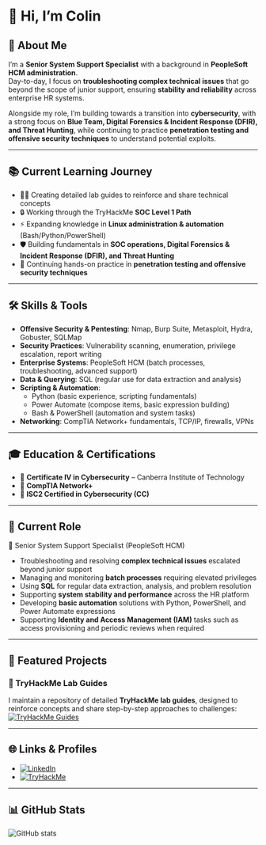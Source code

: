 # 👋 Hi, I’m Colin

## 🚀 About Me
I’m a **Senior System Support Specialist** with a background in **PeopleSoft HCM administration**.  
Day-to-day, I focus on **troubleshooting complex technical issues** that go beyond the scope of junior support, ensuring **stability and reliability** across enterprise HR systems.  

Alongside my role, I’m building towards a transition into **cybersecurity**, with a strong focus on **Blue Team, Digital Forensics & Incident Response (DFIR), and Threat Hunting**, while continuing to practice **penetration testing and offensive security techniques** to understand potential exploits.

---

## 📚 Current Learning Journey

- 🧑‍💻 Creating detailed lab guides to reinforce and share technical concepts
- 🔒 Working through the TryHackMe **SOC Level 1 Path**
- ⚡ Expanding knowledge in **Linux administration & automation** (Bash/Python/PowerShell)  
- 🛡️ Building fundamentals in **SOC operations, Digital Forensics & Incident Response (DFIR), and Threat Hunting**
- 🎯 Continuing hands-on practice in **penetration testing and offensive security techniques**

---

## 🛠️ Skills & Tools
- **Offensive Security & Pentesting**: Nmap, Burp Suite, Metasploit, Hydra, Gobuster, SQLMap  
- **Security Practices**: Vulnerability scanning, enumeration, privilege escalation, report writing  
- **Enterprise Systems**: PeopleSoft HCM (batch processes, troubleshooting, advanced support)  
- **Data & Querying**: SQL (regular use for data extraction and analysis)  
- **Scripting & Automation**:  
  - Python (basic experience, scripting fundamentals)  
  - Power Automate (compose items, basic expression building)  
  - Bash & PowerShell (automation and system tasks)  
- **Networking**: CompTIA Network+ fundamentals, TCP/IP, firewalls, VPNs  

---

## 🎓 Education & Certifications
- 📜 **Certificate IV in Cybersecurity** – Canberra Institute of Technology  
- 📜 **CompTIA Network+**  
- 📜 **ISC2 Certified in Cybersecurity (CC)**  

---

## 📌 Current Role
💼 Senior System Support Specialist (PeopleSoft HCM)  
- Troubleshooting and resolving **complex technical issues** escalated beyond junior support  
- Managing and monitoring **batch processes** requiring elevated privileges  
- Using **SQL** for regular data extraction, analysis, and problem resolution  
- Supporting **system stability and performance** across the HR platform  
- Developing **basic automation** solutions with Python, PowerShell, and Power Automate expressions  
- Supporting **Identity and Access Management (IAM)** tasks such as access provisioning and periodic reviews when required  

---

## 📂 Featured Projects

### 📝 TryHackMe Lab Guides
I maintain a repository of detailed **TryHackMe lab guides**, designed to reinforce concepts and share step-by-step approaches to challenges:  
[![TryHackMe Guides](https://img.shields.io/badge/TryHackMe-Guides-blue?logo=github)](https://github.com/Schenkee/TryHackMe-Guides)

---

## 🌐 Links & Profiles
- [![LinkedIn](https://img.shields.io/badge/LinkedIn-Profile-blue?logo=linkedin)](https://www.linkedin.com/in/colin-s-35b8781b1/)  
- [![TryHackMe](https://img.shields.io/badge/TryHackMe-Profile-red?logo=tryhackme)](https://tryhackme.com/p/schenkee)  

---

## 📊 GitHub Stats
![GitHub stats](https://github-readme-stats.vercel.app/api?username=Schenkee&show_icons=true&theme=radical)  
<!--![Top Langs](https://github-readme-stats.vercel.app/api/top-langs/?username=Schenkee&layout=compact&theme=radical)  -->


<!--
**Schenkee/Schenkee** is a ✨ _special_ ✨ repository because its `README.md` (this file) appears on your GitHub profile.

Here are some ideas to get you started:

- 🔭 I’m currently working on ...
- 🌱 I’m currently learning ...
- 👯 I’m looking to collaborate on ...
- 🤔 I’m looking for help with ...
- 💬 Ask me about ...
- 📫 How to reach me: ...
- 😄 Pronouns: ...
- ⚡ Fun fact: ...
-->
